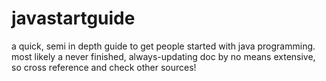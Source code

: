 # javastartguide
a quick, semi in depth guide to get people started with java programming. most likely a never finished, always-updating doc
by no means extensive, so cross reference and check other sources!
